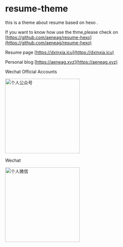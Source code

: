 # resume-theme
this is a theme about resume based on hexo .

If you want to know how use the thme,please check on  [https://github.com/aeneag/resume-hexo](https://github.com/aeneag/resume-hexo)



Resume page [https://dxinxia.icu](https://dxinxia.icu)

Personal blog [https://aeneag.xyz](https://aeneag.xyz)



Wechat Official Accounts

<img style="height: 240px;width: 240px; " src="https://b3logfile.com/file/2021/11/qrcode_for_gh_6991d24e23e2_344-91ebc4df.jpg" alt="个人公众号">

Wechat

<img style="height: 240px;width: 240px; " src="https://b3logfile.com/file/2021/11/WechatIMG91-dc5e5be8.jpeg" alt="个人微信">

